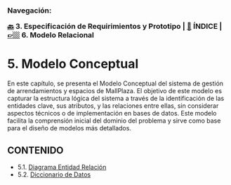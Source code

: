 <h3>Navegación:<br>

[🔙](../4/4.md) 3. Especificación de Requirimientos y Prototipo | [📜](../README.md) ÍNDICE | [👉🏼](../6/6.md) 6. Modelo Relacional
# 5. Modelo Conceptual
En este capítulo, se presenta el Modelo Conceptual del sistema de gestión de arrendamientos y espacios de MallPlaza. El objetivo de este modelo es capturar la estructura lógica del sistema a través de la identificación de las entidades clave, sus atributos, y las relaciones entre ellas, sin considerar aspectos técnicos o de implementación en bases de datos. Este modelo facilita la comprensión inicial del dominio del problema y sirve como base para el diseño de modelos más detallados.

## CONTENIDO
- 5.1. [Diagrama Entidad Relación](5/5.1.md)
- 5.2. [Diccionario de Datos](5/5.2.md)
